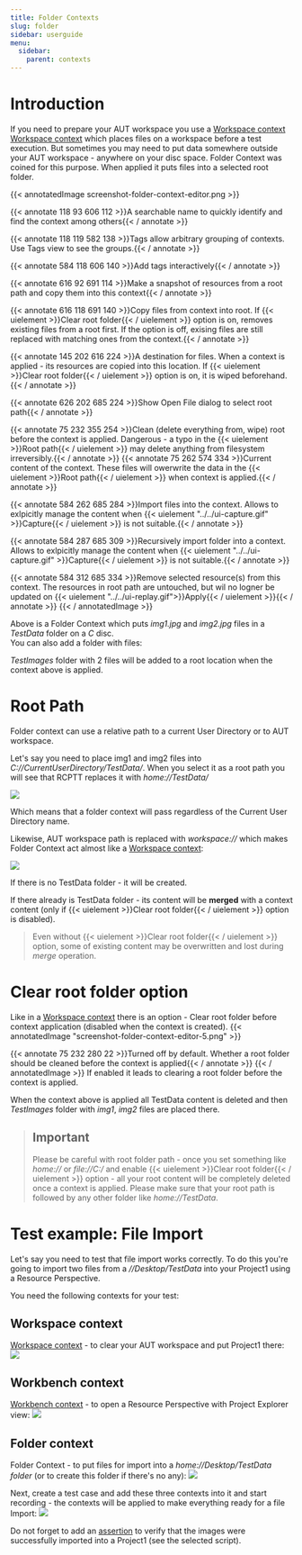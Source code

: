 ```yaml
---
title: Folder Contexts
slug: folder
sidebar: userguide
menu:
  sidebar:
    parent: contexts
---
```

# Introduction

If you need to prepare your AUT workspace you use a [Workspace context](../workspace) [Workspace context](../workspace) which places files on a workspace before a 
test execution. But sometimes you may need to put data somewhere outside your AUT workspace - anywhere on your disc
 space. Folder Context was coined for this purpose. When applied it puts files into a selected root folder. 
 
 {{< annotatedImage screenshot-folder-context-editor.png >}}
 <!-- Name -->
 {{< annotate 118 93 606 112 >}}A searchable name to quickly identify and find the context among others{{< / annotate >}} 
 <!-- Tags -->
 {{< annotate 118 119 582 138 >}}Tags allow arbitrary grouping of contexts. Use Tags view to see the groups.{{< / annotate >}} 
 <!-- Add Tags -->
 {{< annotate 584 118 606 140 >}}Add tags interactively{{< / annotate >}}
 <!-- Capture -->
 {{< annotate 616 92 691 114 >}}Make a snapshot of resources from a root path and copy them into this context{{< / annotate >}} 
 <!-- Apply -->
 {{< annotate 616 118 691 140 >}}Copy files from context into root. If {{< uielement >}}Clear root folder{{< / uielement >}} option is on, removes existing files from a root first. If the option is off, exising files are still replaced with matching ones from the context.{{< / annotate >}}
 <!-- Root path -->
 {{< annotate 145 202 616 224 >}}A destination for files. When a context is applied - its resources are copied into this location. If {{< uielement >}}Clear root folder{{< / uielement >}} option is on, it is wiped beforehand.{{< / annotate >}}
 <!-- Browse... -->
 {{< annotate 626 202 685 224 >}}Show Open File dialog to select root path{{< / annotate >}}
 <!-- Clear root folder before context application -->
 {{< annotate 75 232 355 254 >}}Clean (delete everything from, wipe) root before the context is applied. Dangerous - a typo in the {{< uielement >}}Root path{{< / uielement >}} may delete anything from filesystem irreversibly.{{< / annotate >}}
 {{< annotate 75 262 574 334 >}}Current content of the context. These files will owerwrite the data in the {{< uielement >}}Root path{{< / uielement >}} when context is applied.{{< / annotate >}}
  <!-- Add Files... -->
 {{< annotate 584 262 685 284 >}}Import files into the context. Allows to exlpicitly manage the content when {{< uielement "../../ui-capture.gif" >}}Capture{{< / uielement >}} is not suitable.{{< / annotate >}}
  <!-- Add Folder... -->
 {{< annotate 584 287 685 309 >}}Recursively import folder into a context. Allows to exlpicitly manage the content when {{< uielement "../../ui-capture.gif" >}}Capture{{< / uielement >}} is not suitable.{{< / annotate >}}
  <!-- Remove -->
 {{< annotate 584 312 685 334 >}}Remove selected resource(s) from this context. The resources in root path are untouched, but wil no logner be updated on {{< uielement "../../ui-replay.gif">}}Apply{{< / uielement >}}{{< / annotate >}}
 {{< / annotatedImage >}}

  Above is a Folder Context which puts *img1.jpg* and *img2.jpg* files  in a *TestData* folder on a *C* disc.  
  You can also add a folder with files:
  
 
  
  *TestImages* folder with 2 files will be added to a root location when the context above is applied.
  
  # Root Path
  
  Folder context can use a relative path to a current User Directory or to AUT workspace.
  
  Let's say you need to place img1 and img2 files into *C://CurrentUserDirectory/TestData/*. 
  When you select it as a root path you will see that RCPTT replaces it with *home://TestData/*
  
  
![](screenshot-folder-context-editor-3.png)

  
  Which means that a folder context will pass regardless of the Current User Directory name.

  Likewise, AUT workspace path is replaced with *workspace://* which makes Folder Context act almost 
  like a [Workspace context](../workspace):
  
  ![](screenshot-folder-context-editor-4.png)
  
  If there is no TestData folder  - it will be created.

  If there already is TestData folder - its content will be **merged** with a context 
  content (only if {{< uielement >}}Clear root folder{{< / uielement >}} option is disabled).
  
  >  Even without {{< uielement >}}Clear root folder{{< / uielement >}} option, some of existing content may be overwritten and lost during *merge* operation.
  
# Clear root folder option
Like in a [Workspace context](../workspace) there is an option - Clear root 
folder before context application (disabled when the context is created).
{{< annotatedImage "screenshot-folder-context-editor-5.png" >}}
<!--  Clear root  -->
{{< annotate 75 232 280 22 >}}Turned off by default. Whether a root folder should be cleaned before the context is applied{{< / annotate >}} 
{{< / annotatedImage >}}
If enabled it leads to clearing a root folder before the context is applied.
  
  When the context above is applied all TestData content is deleted and then *TestImages* folder with *img1*, *img2* files are placed there.
  
  > ## Important
  >  Please be careful with root folder path - once you set something 
  >  like *home://* or *file://C:/* and enable {{< uielement >}}Clear root folder{{< / uielement >}} option - all your 
  >  root content will be completely deleted once a context is applied. 
  >  Please make sure that your root path is followed by any other folder like *home://TestData*.
  
# Test example: File Import

Let's say you need to test that file import works correctly. 
To do this you're going to import two files from a *//Desktop/TestData* into your Project1 using a Resource Perspective.  

You need the following contexts for your test:
  
## Workspace context
[Workspace context](../workspace) - to clear your AUT workspace and put Project1 there:
![](screenshot-folder-context-editor-6.png)

## Workbench context
[Workbench context](../workspace) - to open a Resource Perspective with Project Explorer view:
![](screenshot-folder-context-editor-7.png)

## Folder context
Folder Context - to put files for import into a *home://Desktop/TestData folder* (or to create this folder if there's no any):
![](screenshot-folder-context-editor-8.png)

Next, create a test case and add these three contexts into it and start recording - the contexts will be applied to make everything ready for a file Import:
![](screenshot-folder-context-editor-9.png)

Do not forget to add an [assertion](../../assertions) to verify that the images were successfully imported into a Project1 (see the selected script).
   
   
